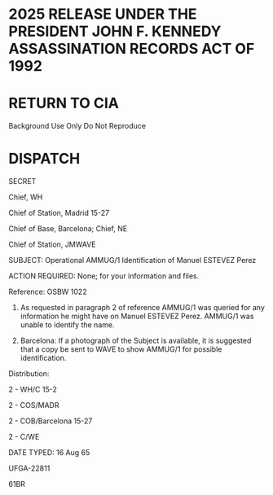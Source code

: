 # 2025 RELEASE UNDER THE PRESIDENT JOHN F. KENNEDY ASSASSINATION RECORDS ACT OF 1992

# RETURN TO CIA
Background Use Only
Do Not Reproduce

# DISPATCH

SECRET

Chief, WH

Chief of Station, Madrid 15-27

Chief of Base, Barcelona; Chief, NE

Chief of Station, JMWAVE

SUBJECT: Operational
AMMUG/1 Identification of Manuel ESTEVEZ Perez

ACTION REQUIRED: None; for your information and files.

Reference: OSBW 1022

1.  As requested in paragraph 2 of reference AMMUG/1 was queried for any information he might have on Manuel ESTEVEZ Perez. AMMUG/1 was unable to identify the name.

2. Barcelona: If a photograph of the Subject is available, it is suggested that a copy be sent to WAVE to show AMMUG/1 for possible identification.

Distribution:

2 - WH/C 15-2

2 - COS/MADR

2 - COB/Barcelona 15-27

2 - C/WE

DATE TYPED: 16 Aug 65

UFGA-22811

61BR
